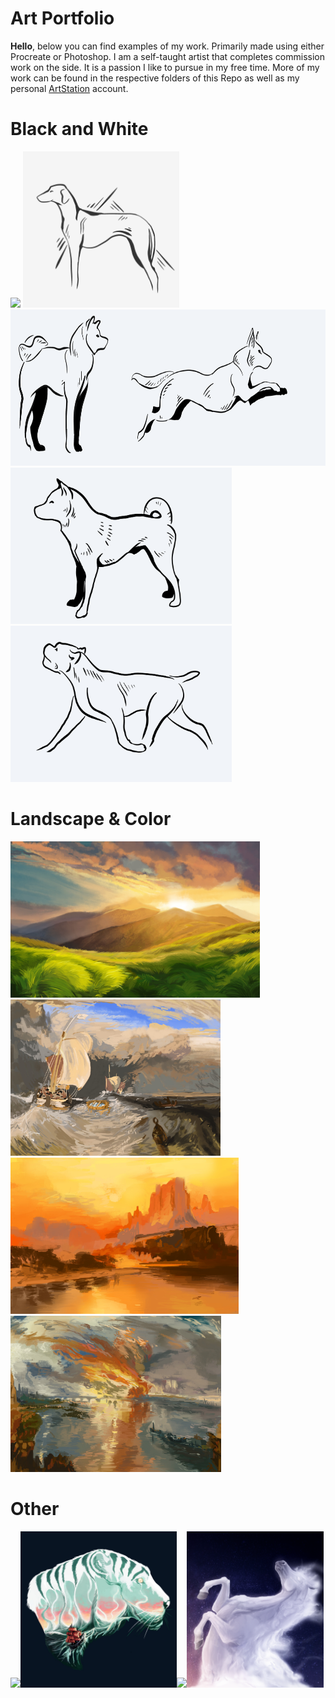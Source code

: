 # Art Portfolio

**Hello**, below you can find examples of my work. Primarily made using either Procreate or Photoshop. I am a self-taught artist that completes commission work on the side. It is a passion I like to pursue in my free time.
More of my work can be found in the respective folders of this Repo as well as my personal <a href="https://www.artstation.com/meyst">ArtStation</a> account.


# Black and White
<img src="https://cdnb.artstation.com/p/assets/images/images/023/226/865/large/anna-s-logowithtext.jpg?1578515137" height="250"> <img src="https://github.com/kirjav/art_portfolio/blob/main/Black%20and%20White/E7DD2797-8A72-4130-8D57-B49364EB2CD0.jpg" height="250px"><img src="https://github.com/kirjav/art_portfolio/blob/main/Black%20and%20White/IMG_0542.PNG" height="250px"><img src="https://github.com/kirjav/art_portfolio/blob/main/Black%20and%20White/IMG_0597.PNG" height="250px"> <img src="https://github.com/kirjav/art_portfolio/blob/main/Black%20and%20White/anna-s-canecorso.jpg" height="250px">


# Landscape & Color
<img src="https://github.com/kirjav/art_portfolio/blob/main/Landscape/anna-s-study2.jpg" height="250px" title="Landscape Study 1"><img src="https://github.com/kirjav/art_portfolio/blob/main/Landscape/anna-s-study6.jpg" height="250px" title="Master Study on JMW Turner's Fishing Boat with Huckster's Bargaining for Fish"><img src="https://github.com/kirjav/art_portfolio/blob/main/Landscape/anna-s-tm1.jpg" height="250px" title="Master Study on Thomas Moran's The Golden Hour">
<img src="https://github.com/kirjav/art_portfolio/blob/main/Landscape/anna-s-study5.jpg" height="250px" title="Master Study on JMW Turner's The Burning of the Houses of Lords and Commons">

# Other

<img src="https://github.com/kirjav/art_portfolio/blob/main/Pet%20Portrait/IMG_0701.PNG" height="250px"><img src="https://github.com/kirjav/art_portfolio/blob/main/Pet%20Portrait/anna-sersch-whitetigerwater.jpg" height="250px"><img src="https://github.com/kirjav/art_portfolio/blob/main/Pet%20Portrait/finalkooka.png" height="250px"><img src="https://github.com/kirjav/art_portfolio/blob/main/Pet%20Portrait/help_me_lose_my_mind_by_meystr_d95o9v7.png" height="250px">
